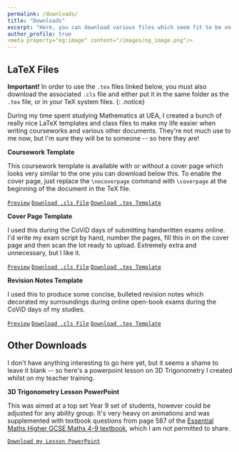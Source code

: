 ```yaml
---
permalink: /downloads/
title: "Downloads"
excerpt: "Here, you can download various files which seem fit to be on my website."
author_profile: true
<meta property="og:image" content="/images/og_image.png"/>
---
```


LaTeX Files
------
**Important!** In order to use the `.tex` files linked below, you must also download the associated `.cls` file and either put it in the same folder as the `.tex` file, or in your TeX system files.
{: .notice}

During my time spent studying Mathematics at UEA, I created a bunch of really nice LaTeX templates and class files to make my life easier when writing courseworks and various other documents. They're not much use to me now, but I'm sure they will be to someone -- so here they are!

**Coursework Template**

This coursework template is available with or without a cover page which looks very similar to the one you can download below this. To enable the cover page, just replace the `\nocoverpage` command with `\coverpage` at the beginning of the document in the TeX file.

[`Preview`](https://shayjordan.co.uk/files/coursework.pdf)    [`Download .cls File`](https://shayjordan.co.uk/files/coursework.cls)    [`Download .tex Template`](https://shayjordan.co.uk/files/coursework.tex)

**Cover Page Template**

I used this during the CoViD days of submitting handwritten exams online. I'd write my exam script by hand, number the pages, fill this in on the cover page and then scan the lot ready to upload. Extremely extra and unnecessary, but I like it. 

[`Preview`](https://shayjordan.co.uk/files/coverpage.pdf)    [`Download .cls File`](https://shayjordan.co.uk/files/coverpage.cls)    [`Download .tex Template`](https://shayjordan.co.uk/files/coverpage.tex)

**Revision Notes Template**

I used this to produce some concise, bulleted revision notes which decorated my surroundings during online open-book exams during the CoViD days of my studies.

[`Preview`](https://shayjordan.co.uk/files/revision.pdf)    [`Download .cls File`](https://shayjordan.co.uk/files/revision.cls)    [`Download .tex Template`](https://shayjordan.co.uk/files/revision.tex)


Other Downloads
------
I don't have anything interesting to go here yet, but it seems a shame to leave it blank -- so here's a powerpoint lesson on 3D Trigonometry I created whilst on my teacher training.

**3D Trigonometry Lesson PowerPoint**

This was aimed at a top set Year 9 set of students, however could be adjusted for any ability group. It's very heavy on animations and was supplemented with textbook questions from page 587 of the [Essential Maths Higher GCSE Maths 4-9 textbook](https://elmwoodeducation.co.uk/product/higher-gcse-maths-4-9/), which I am not permitted to share.

[`Download my Lesson PowerPoint`](https://shayjordan.co.uk/files/3dtrig.pptx)

